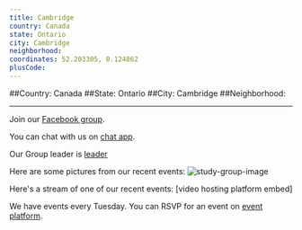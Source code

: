 ```yaml
---
title: Cambridge
country: Canada
state: Ontario
city: Cambridge
neighborhood: 
coordinates: 52.203305, 0.124862
plusCode:
---
```


##Country: Canada
##State: Ontario
##City: Cambridge
##Neighborhood: 
*****
Join our [Facebook group](https://www.facebook.com/groups/free.code.camp.Cambridge.ON.Canada).

You can chat with us on [chat app]().

Our Group leader is [leader]()

Here are some pictures from our recent events:
![study-group-image]()

Here's a stream of one of our recent events:
[video hosting platform embed]

We have events every Tuesday. You can RSVP for an event on [event platform]().
